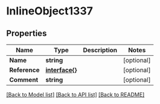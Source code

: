 # InlineObject1337

## Properties

Name | Type | Description | Notes
------------ | ------------- | ------------- | -------------
**Name** | **string** |  | [optional] 
**Reference** | [**interface{}**](.md) |  | [optional] 
**Comment** | **string** |  | [optional] 

[[Back to Model list]](../README.md#documentation-for-models) [[Back to API list]](../README.md#documentation-for-api-endpoints) [[Back to README]](../README.md)


